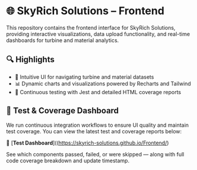 # 🌐 SkyRich Solutions – Frontend

This repository contains the frontend interface for SkyRich Solutions, providing interactive visualizations, data upload functionality, and real-time dashboards for turbine and material analytics.

## 🔍 Highlights

- 🧭 Intuitive UI for navigating turbine and material datasets
- 📊 Dynamic charts and visualizations powered by Recharts and Tailwind
- 🧪 Continuous testing with Jest and detailed HTML coverage reports

## 🧪 Test & Coverage Dashboard

We run continuous integration workflows to ensure UI quality and maintain test coverage. You can view the latest test and coverage reports below:

📂 [**Test Dashboard**]((https://skyrich-solutions.github.io/Frontend/)

See which components passed, failed, or were skipped — along with full code coverage breakdown and update timestamp.

